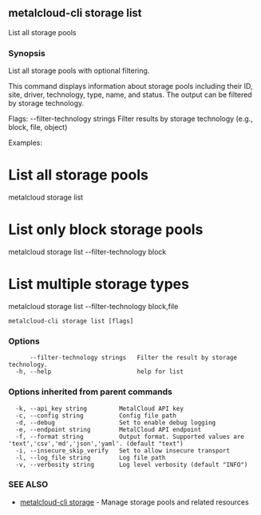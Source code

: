 ## metalcloud-cli storage list

List all storage pools

### Synopsis

List all storage pools with optional filtering.

This command displays information about storage pools including their ID, site, driver,
technology, type, name, and status. The output can be filtered by storage technology.

Flags:
  --filter-technology strings   Filter results by storage technology (e.g., block, file, object)

Examples:
  # List all storage pools
  metalcloud storage list

  # List only block storage pools
  metalcloud storage list --filter-technology block

  # List multiple storage types
  metalcloud storage list --filter-technology block,file

```
metalcloud-cli storage list [flags]
```

### Options

```
      --filter-technology strings   Filter the result by storage technology.
  -h, --help                        help for list
```

### Options inherited from parent commands

```
  -k, --api_key string         MetalCloud API key
  -c, --config string          Config file path
  -d, --debug                  Set to enable debug logging
  -e, --endpoint string        MetalCloud API endpoint
  -f, --format string          Output format. Supported values are 'text','csv','md','json','yaml'. (default "text")
  -i, --insecure_skip_verify   Set to allow insecure transport
  -l, --log_file string        Log file path
  -v, --verbosity string       Log level verbosity (default "INFO")
```

### SEE ALSO

* [metalcloud-cli storage](metalcloud-cli_storage.md)	 - Manage storage pools and related resources

